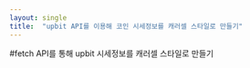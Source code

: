 ```yaml
---
layout: single
title:  "upbit API를 이용해 코인 시세정보를 캐러셀 스타일로 만들기"
---
```


#fetch API를 통해 upbit 시세정보를 캐러셀 스타일로 만들기
